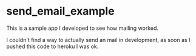 send_email_example
==================

This is a sample app I developed to see how mailing worked.

I couldn't find a way to actually send an mail in development, as soon as I pushed this code to heroku I was ok.
